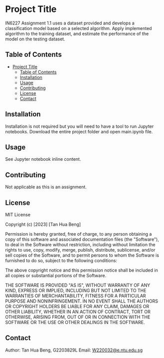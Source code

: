 # Project Title

IN6227 Assignment 1.1 uses a dataset provided and develops a classification model based on a selected algorithm. Apply implemented algorithm to the training dataset, and estimate the performance of the model on the testing dataset.

## Table of Contents

- [Project Title](#project-title)
  - [Table of Contents](#table-of-contents)
  - [Installation](#installation)
  - [Usage](#usage)
  - [Contributing](#contributing)
  - [License](#license)
  - [Contact](#contact)

## Installation

Installation is not required but you will need to have a tool to run Jupyter notebooks.
Download the entire project folder and open main.ipynb file.

## Usage

See Jupyter notebook inline content.

## Contributing

Not applicable as this is an assignment.

## License

MIT License

Copyright (c) [2023] [Tan Hua Beng]

Permission is hereby granted, free of charge, to any person obtaining a copy
of this software and associated documentation files (the "Software"), to deal
in the Software without restriction, including without limitation the rights
to use, copy, modify, merge, publish, distribute, sublicense, and/or sell
copies of the Software, and to permit persons to whom the Software is
furnished to do so, subject to the following conditions:

The above copyright notice and this permission notice shall be included in
all copies or substantial portions of the Software.

THE SOFTWARE IS PROVIDED "AS IS", WITHOUT WARRANTY OF ANY KIND, EXPRESS OR
IMPLIED, INCLUDING BUT NOT LIMITED TO THE WARRANTIES OF MERCHANTABILITY,
FITNESS FOR A PARTICULAR PURPOSE AND NONINFRINGEMENT. IN NO EVENT SHALL THE
AUTHORS OR COPYRIGHT HOLDERS BE LIABLE FOR ANY CLAIM, DAMAGES OR OTHER
LIABILITY, WHETHER IN AN ACTION OF CONTRACT, TORT OR OTHERWISE, ARISING FROM,
OUT OF OR IN CONNECTION WITH THE SOFTWARE OR THE USE OR OTHER DEALINGS IN
THE SOFTWARE.

## Contact

Author: Tan Hua Beng, G2203829L
Email: W220032@e.ntu.edu.sg